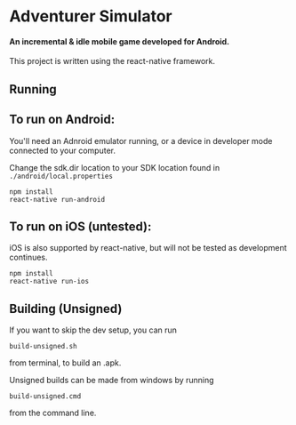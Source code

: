 # Adventurer Simulator
#### An incremental & idle mobile game developed for Android.

This project is written using the react-native framework.

## Running

To run on Android:
---
You'll need an Adnroid emulator running, or a device in developer mode connected to your computer.

Change the sdk.dir location to your SDK location found in `./android/local.properties`

```
npm install
react-native run-android
```

To run on iOS (untested):
---
iOS is also supported by react-native, but will not be tested as development continues.
```
npm install
react-native run-ios
```

## Building (Unsigned)

If you want to skip the dev setup, you can run
```
build-unsigned.sh
```
from terminal, to build an .apk.

Unsigned builds can be made from windows by running
```
build-unsigned.cmd
```
from the command line.